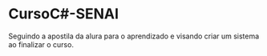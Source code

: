 # CursoC#-SENAI
Seguindo a apostila da alura para o aprendizado e visando criar um sistema ao finalizar o curso.
